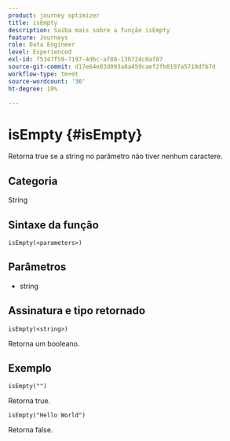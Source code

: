 ```yaml
---
product: journey optimizer
title: isEmpty
description: Saiba mais sobre a função isEmpty
feature: Journeys
role: Data Engineer
level: Experienced
exl-id: f5347f59-7197-4d6c-af88-13b724c0af87
source-git-commit: d17e64e03d093a8a459caef2fb0197a5710dfb7d
workflow-type: tm+mt
source-wordcount: '36'
ht-degree: 19%

---
```


# isEmpty {#isEmpty}

Retorna true se a string no parâmetro não tiver nenhum caractere.

## Categoria

String

## Sintaxe da função

`isEmpty(<parameters>)`

## Parâmetros

* string

## Assinatura e tipo retornado

`isEmpty(<string>)`

Retorna um booleano.

## Exemplo

`isEmpty("")`

Retorna true.

`isEmpty("Hello World")`

Retorna false.
